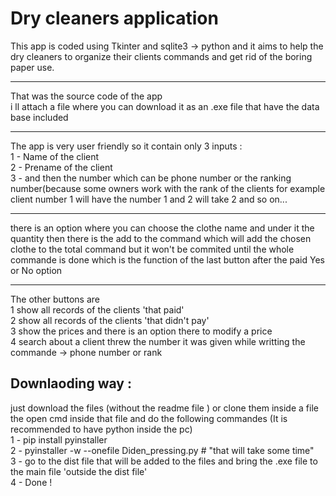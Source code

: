 # Dry cleaners application 
This app is coded using Tkinter and sqlite3 -> python and it aims to help the dry cleaners to organize their clients commands and get rid of the boring paper use.
__________________________________________________________
That was the source code of the app <br />
i ll attach a file where you can download it as an .exe file that have the data base included 
__________________________________________________________
The app is very user friendly so it contain only 3 inputs :<br />
1 - Name of the client <br />
2 - Prename of the client <br />
3 - and then the number which can be phone number or the ranking number(because some owners work with the rank of the clients for example client number 1 will have the number 1 and 2 will take 2 and so on...
_________________________________________________________
there is an option where you can choose the clothe name and under it the quantity 
then there is the add to the command which will add the chosen clothe to the total command but it won't be commited 
until the whole commande is done which is the function of the last button after the paid Yes or No option       
________________________________________________________
The other buttons are <br />
1 show all records of the clients 'that paid'<br /> 
2 show all records of the clients 'that didn't pay'<br />
3 show the prices and there is an option there to modify a price <br />
4 search about a client threw the number it was given while writting the commande -> phone number or rank<br /> 
## Downlaoding way : 
just download the files (without the readme file ) or clone them inside a file <br /> 
the open cmd inside that file and do the following commandes (It is recommended to have python inside the pc)<br />
1 - pip install pyinstaller  <that will download the pyinstaller library inside the pc > <br />
2 - pyinstaller -w --onefile Diden_pressing.py # "that will take some time"  <br />
3 - go to the dist file that will be added to the files and bring the .exe file to the main file 'outside the dist file' <br />
4 - Done ! 
